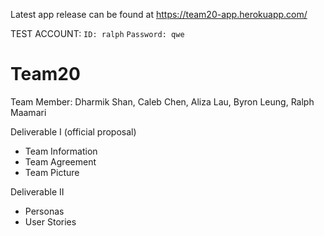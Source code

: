 Latest app release can be found at https://team20-app.herokuapp.com/

TEST ACCOUNT: <code>ID: ralph</code> <code>Password: qwe</code>

# Team20

Team Member: Dharmik Shan, Caleb Chen, Aliza Lau, Byron Leung, Ralph Maamari

Deliverable I (official proposal)
- Team Information
- Team Agreement  
- Team Picture

Deliverable II
- Personas
- User Stories
